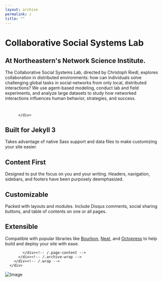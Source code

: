 ```yaml
---
layout: archive
permalink: /
title: ""
---
```


<div class="wrap page-lead-content">
 <h1>Collaborative Social Systems Lab</h1>
        <h2>At Northeastern's Network Science Institute.</h2>
      <p>The Collaborative Social Systems Lab, directed by Christoph Riedl, explores collaboration in distributed environments: how can individuals solve challenging global tasks in social networks from only local, distributed interactions? We use agent-based modeling, conduct lab and field experiments, and analyze large datasets to study how networked interactions influences human behavior, strategies, and success.</p>
	  </div>

<div id="main" role="main">
        <div class="wrap">
          <div class="page-title">
            <h1></h1>
            
          </div>

<div class="archive-wrap">
            <div class="page-content">
              <div class="tiles">

<div class="tile">
  <h2 class="post-title">Built for Jekyll 3</h2>
  <p class="post-excerpt">Takes advantage of native Sass support and data files to make customizing your site easier.</p>
</div><!-- /.tile -->

<div class="tile">
  <h2 class="post-title">Content First</h2>
  <p class="post-excerpt">Designed to put the focus on you and your writing. Headers, navigation, sidebars, and footers have been purposely deemphasized.</p>
</div><!-- /.tile -->

<div class="tile">
  <h2 class="post-title">Customizable</h2>
  <p class="post-excerpt">Packed with layouts and modules. Include Disqus comments, social sharing buttons, and table of contents on one or all pages.</p>
</div><!-- /.tile -->

<div class="tile">
  <h2 class="post-title">Extensible</h2>
  <p class="post-excerpt">Compatible with popular libraries like <a href="http://bourbon.io">Bourbon</a>, <a href="http://neat.bourbon.io/">Neat</a>, and <a href="http://github.com/octopress/octopress">Octopress</a> to help build and deploy your site with ease.</p>
</div><!-- /.tile -->

</div>
<!-- /.tiles -->

            </div><!-- /.page-content -->
          </div><!-- /.archive-wrap -->
        </div><!-- /.wrap -->
      </div>

<div class="tiles">

</div>



![Image](https://uploads-ssl.webflow.com/58920a954e6c16dd742902c4/58920a954e6c16dd742904a6_logo-collaborative-social-systems-lab_small.png)

<!-- /.tiles -->
